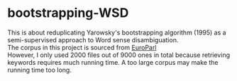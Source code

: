 # bootstrapping-WSD
This is about reduplicating Yarowsky's bootstrapping algorithm (1995) as a semi-supervised approach to Word sense disambiguation.  
The corpus in this project is sourced from [EuroParl](https://www.statmt.org/europarl/)   
However, I only used 2000 files out of 9000 ones in total because retrieving keywords requires much running time. A too large corpus may make the running time too long.
